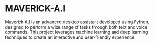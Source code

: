 # MAVERICK-A.I
Maverick A.I is an advanced desktop assistant developed using Python, designed to perform a wide range of tasks through both text and voice commands. This project leverages machine learning and deep learning techniques to create an interactive and user-friendly experience.

